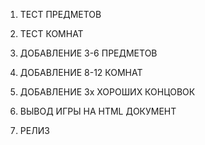 1. ТЕСТ ПРЕДМЕТОВ
2. ТЕСТ КОМНАТ
3. ДОБАВЛЕНИЕ 3-6 ПРЕДМЕТОВ
4. ДОБАВЛЕНИЕ 8-12 КОМНАТ
5. ДОБАВЛЕНИЕ 3х ХОРОШИХ КОНЦОВОК

6. ВЫВОД ИГРЫ НА HTML ДОКУМЕНТ
7. РЕЛИЗ